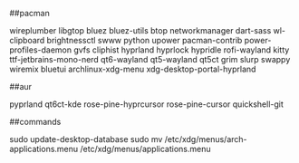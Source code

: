 ##pacman

wireplumber libgtop bluez bluez-utils btop networkmanager dart-sass wl-clipboard brightnessctl swww python upower pacman-contrib power-profiles-daemon gvfs cliphist hyprland hyprlock hypridle rofi-wayland kitty ttf-jetbrains-mono-nerd qt6-wayland qt5-wayland qt5ct grim slurp swappy wiremix bluetui archlinux-xdg-menu xdg-desktop-portal-hyprland

##aur

pyprland qt6ct-kde rose-pine-hyprcursor rose-pine-cursor quickshell-git

##commands

sudo update-desktop-database
sudo mv /etc/xdg/menus/arch-applications.menu /etc/xdg/menus/applications.menu 

